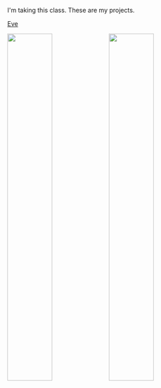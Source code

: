 I'm taking this class. These are my projects.

[Eve](http://evejweinberg.github.io/programming-design-systems-projects/Eve.png)

<img src="https://cloud.githubusercontent.com/assets/4630497/15269351/01c118d6-19ca-11e6-8726-f18a548bf6b5.png" width="45%"></img> <img src="https://cloud.githubusercontent.com/assets/4307137/10105290/2a183f3a-63ae-11e5-9380-50d9f6d8afd6.png" width="45%"></img> 



